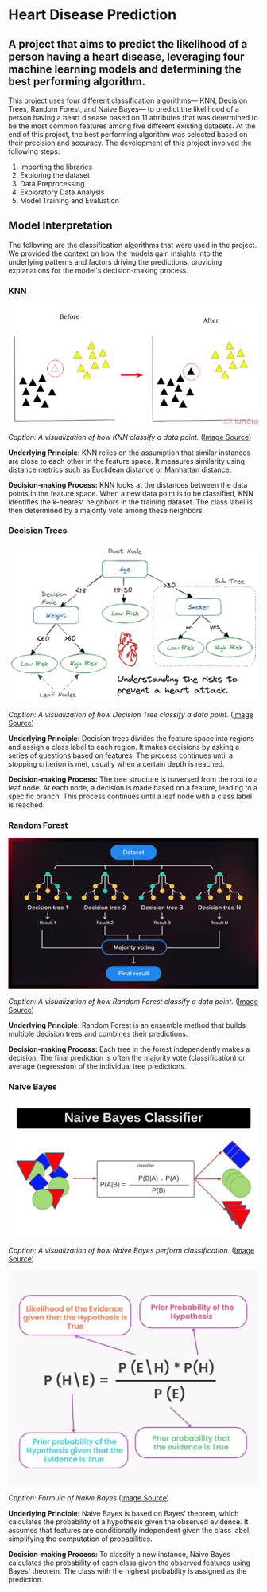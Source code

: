 # Heart Disease Prediction

## A project that aims to predict the likelihood of a person having a heart disease, leveraging four machine learning models and determining the best performing algorithm.

This project uses four different classification algorithms— KNN, Decision Trees, Random Forest, and Naive Bayes— to predict the likelihood of a person having a heart disease based on 11 attributes that was determined to be the most common features among five different existing datasets. At the end of this project, the best performing algorithm was selected based on their precision and accuracy. The development of this project involved the following steps:

1. Importing the libraries
2. Exploring the dataset
3. Data Preprocessing
4. Exploratory Data Analysis
5. Model Training and Evaluation

## Model Interpretation
The following are the classification algorithms that were used in the project. We provided the context on how the models gain insights into the underlying patterns and factors driving the predictions, providing explanations for the model's decision-making process.

### KNN
![KNN model sample](./images/KNN.png)

*Caption: A visualization of how KNN classify a data point.*
([Image Source](https://www.iunera.com/kraken/fabric/k-nearest-neighbour-knn-algorithm/))

**Underlying Principle:** KNN relies on the assumption that similar instances are close to each other in the feature space. It measures similarity using distance metrics such as [Euclidean distance](https://en.wikipedia.org/wiki/Euclidean_distance) or [Manhattan distance](https://www.educative.io/answers/what-is-manhattan-distance-in-machine-learning).

**Decision-making Process:** KNN looks at the distances between the data points in the feature space. When a new data point is to be classified, KNN identifies the k-nearest neighbors in the training dataset. The class label is then determined by a majority vote among these neighbors.


### Decision Trees
![Decision Tree model sample](./images/DecisionTree.png)

*Caption: A visualization of how Decision Tree classify a data point.*
([Image Source](https://medium.com/@shrutimisra/interpretable-ai-decision-trees-f9698e94ef9b))

**Underlying Principle:** Decision trees divides the feature space into regions and assign a class label to each region. It makes decisions by asking a series of questions based on features. The process continues until a stopping criterion is met, usually when a certain depth is reached.

**Decision-making Process:** The tree structure is traversed from the root to a leaf node. At each node, a decision is made based on a feature, leading to a specific branch. This process continues until a leaf node with a class label is reached.


### Random Forest
![Random Forest model sample](./images/RandomForest.png)

*Caption: A visualization of how Random Forest classify a data point.*
([Image Source](https://serokell.io/blog/random-forest-classification))

**Underlying Principle:** Random Forest is an ensemble method that builds multiple decision trees and combines their predictions.

**Decision-making Process:** Each tree in the forest independently makes a decision. The final prediction is often the majority vote (classification) or average (regression) of the individual tree predictions.


### Naive Bayes
![Naive Bayes model sample](./images/NaiveBayes.png)

*Caption: A visualization of how Naive Bayes perform classification.*
([Image Source](https://innovationyourself.com/naive-bayes-classifier/))


![Naive Bayes formula](./image/../images/NaiveBayesFormula.png)

*Caption: Formula of Naive Bayes*
([Image Source](https://www.turing.com/kb/an-introduction-to-naive-bayes-algorithm-for-beginners))

**Underlying Principle:** Naive Bayes is based on Bayes' theorem, which calculates the probability of a hypothesis given the observed evidence. It assumes that features are conditionally independent given the class label, simplifying the computation of probabilities.

**Decision-making Process:** To classify a new instance, Naive Bayes calculates the probability of each class given the observed features using Bayes' theorem. The class with the highest probability is assigned as the prediction.